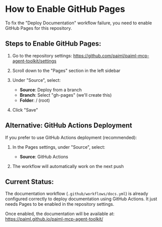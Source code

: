 # How to Enable GitHub Pages

To fix the "Deploy Documentation" workflow failure, you need to enable GitHub Pages for this repository.

## Steps to Enable GitHub Pages:

1. Go to the repository settings: https://github.com/paiml/paiml-mcp-agent-toolkit/settings

2. Scroll down to the "Pages" section in the left sidebar

3. Under "Source", select:
   - **Source**: Deploy from a branch
   - **Branch**: Select "gh-pages" (we'll create this)
   - **Folder**: / (root)

4. Click "Save"

## Alternative: GitHub Actions Deployment

If you prefer to use GitHub Actions deployment (recommended):

1. In the Pages settings, under "Source", select:
   - **Source**: GitHub Actions

2. The workflow will automatically work on the next push

## Current Status:

The documentation workflow (`.github/workflows/docs.yml`) is already configured correctly to deploy documentation using GitHub Actions. It just needs Pages to be enabled in the repository settings.

Once enabled, the documentation will be available at:
https://paiml.github.io/paiml-mcp-agent-toolkit/